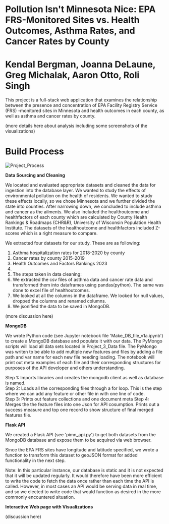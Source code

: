 # Pollution Isn't Minnesota Nice: EPA FRS-Monitored Sites vs. Health Outcomes, Asthma Rates, and Cancer Rates by County

# Kendal Bergman, Joanna DeLaune, Greg Michalak, Aaron Otto, Roli Singh

This project is a full-stack web application that examines the relationship between the presence and concentration of EPA Facility Registry Service (FRS) -monitored sites in Minnesota and health outcomes in each county, as well as asthma and cancer rates by county.

(more details here about analysis including some screenshots of the visualizations)

# Build Process
![Project_Process](https://github.com/rolisingh10/Project-3/assets/102549713/3e60bdc1-331c-437b-afe8-8c75fb867158)

**Data Sourcing and Cleaning**

We located and evaluated appropriate datasets and cleaned the data for ingestion into the database layer.
We wanted to study the effects of environmental pollution on the health of residents. We wanted to study these effects locally, so we chose Minnesota and we further divided the state into counties. After narrowing down, we concluded to include asthma and cancer as the ailments. We also included the healthoutcome and healthfactors of each county which are calculated by County Health Rankings & Roadmaps (CHR&R), University of Wisconsin Population Health Institute. The datasets of the healthoutcome and healthfactors included Z-scores which is a right measure to compare.

 We extracted four datasets for our study. These are as following:
1. Asthma hospitalization rates for 2018-2020 by county
2. Cancer rates by county 2015-2019
3. Health Outcomes and Factors Rankings 2023
4.
5.
   The steps taken in data cleaning:
1. We extracted the csv files of asthma data and cancer rate data and transformed them into dataframes using pandas(python). The same was done to excel file of healthoutcomes.
2. We looked at all the columns in the dataframe. We looked for null values, dropped the columns and renamed columns.
3. We jsonified the data to be saved in MongoDB.

(more discussion here)

**MongoDB**

We wrote Python code (see Jupyter notebook file 'Make_DB_file_v1a.ipynb') to create a MongoDB database and populate it with our data.  The PyMongo scripts will load all data sets located in Project_3_Data file.  The PyMongo was writen to be able to add multiple new features and files by adding a file path and var name for each new file needing loading.  The notebook will print out meta examples of each file and their corresponding structures for purposes of the API developer and others understanding. 

Step 1: Imports libraries and creates the mongodb client as well as database is named.  
Step 2: Loads all the corresponding files through a for loop. This is the step where we can add any feature or other file in with one line of code.  
Step 3: Prints out feature collections and one document meta
Step 4: Merges the the feature files into one Json for API cosumption. Prints out a success measure and top one record to show structure of final merged features file.  

**Flask API**

We created a Flask API (see 'pimn_api.py') to get both datasets from the MongoDB database and expose them to be acquired via web browser.

Since the EPA FRS sites have longitude and latitude specified, we wrote a function to transform this dataset to geoJSON format for added functionality in the next step.

Note: In this particular instance, our database is static and it is not expected that it will be updated regularly. It would therefore have been more efficient to write the code to fetch the data once rather than each time the API is called. However, in most cases an API would be serving data in real time, and so we elected to write code that would function as desired in the more commonly encountered situation.

**Interactive Web page with Visualizations**

(discussion here)
